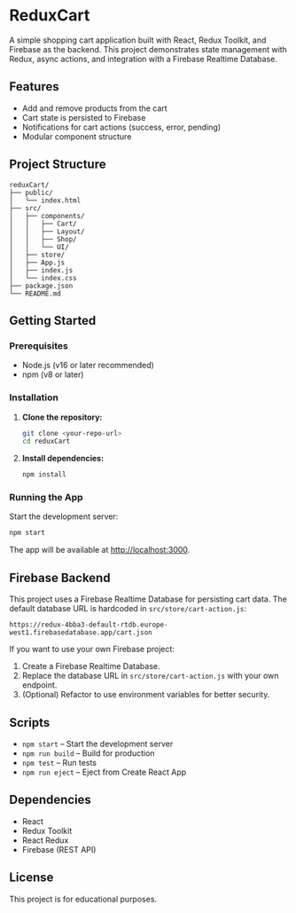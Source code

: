 # ReduxCart

A simple shopping cart application built with React, Redux Toolkit, and Firebase as the backend. This project demonstrates state management with Redux, async actions, and integration with a Firebase Realtime Database.

## Features
- Add and remove products from the cart
- Cart state is persisted to Firebase
- Notifications for cart actions (success, error, pending)
- Modular component structure

## Project Structure
```
reduxCart/
├── public/
│   └── index.html
├── src/
│   ├── components/
│   │   ├── Cart/
│   │   ├── Layout/
│   │   ├── Shop/
│   │   └── UI/
│   ├── store/
│   ├── App.js
│   ├── index.js
│   └── index.css
├── package.json
└── README.md
```

## Getting Started

### Prerequisites
- Node.js (v16 or later recommended)
- npm (v8 or later)

### Installation
1. **Clone the repository:**
   ```bash
   git clone <your-repo-url>
   cd reduxCart
   ```
2. **Install dependencies:**
   ```bash
   npm install
   ```

### Running the App
Start the development server:
```bash
npm start
```
The app will be available at [http://localhost:3000](http://localhost:3000).

## Firebase Backend
This project uses a Firebase Realtime Database for persisting cart data. The default database URL is hardcoded in `src/store/cart-action.js`:
```
https://redux-4bba3-default-rtdb.europe-west1.firebasedatabase.app/cart.json
```
If you want to use your own Firebase project:
1. Create a Firebase Realtime Database.
2. Replace the database URL in `src/store/cart-action.js` with your own endpoint.
3. (Optional) Refactor to use environment variables for better security.

## Scripts
- `npm start` – Start the development server
- `npm run build` – Build for production
- `npm test` – Run tests
- `npm run eject` – Eject from Create React App

## Dependencies
- React
- Redux Toolkit
- React Redux
- Firebase (REST API)

## License
This project is for educational purposes. 